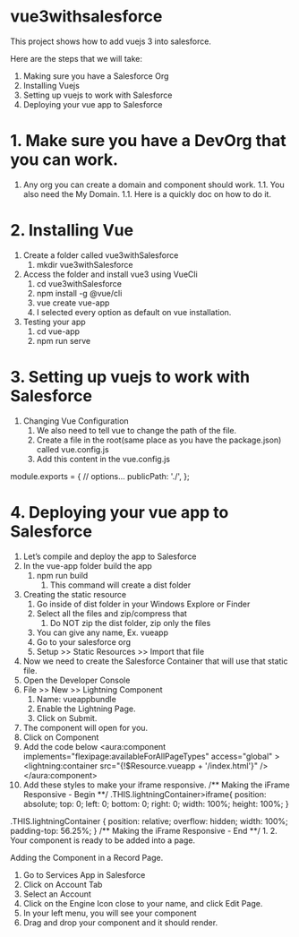 # vue3withsalesforce

This project shows how to add vuejs 3 into salesforce.

Here are the steps that we will take:

1. Making sure you have a Salesforce Org
2. Installing Vuejs
3. Setting up vuejs to work with Salesforce
4. Deploying your vue app to Salesforce


# 1. Make sure you have a DevOrg that you can work.
1. Any org you can create a domain and component should work.
1.1. You also need the My Domain.
1.1. Here is a quickly doc on how to do it.


# 2. Installing Vue

1. Create a folder called vue3withSalesforce
    1. mkdir vue3withSalesforce
2. Access the folder and install vue3 using VueCli
    1. cd vue3withSalesforce
    2. npm install -g @vue/cli
    3. vue create vue-app
    4. I selected every option as default on vue installation.
3. Testing your app
    1. cd vue-app
    2. npm run serve


# 3. Setting up vuejs to work with Salesforce

1. Changing Vue Configuration
    1. We also need to tell vue to change the path of the file.
    2. Create a file in the root(same place as you have the package.json) called vue.config.js
    3. Add this content in the vue.config.js

module.exports = {
    // options...
    publicPath: './',
};

# 4. Deploying your vue app to Salesforce

1. Let’s compile and deploy the app to Salesforce
2. In the vue-app folder build the app
    1. npm run build
        1. This command will create a dist folder
3. Creating the static resource
    1. Go inside of dist folder in your Windows Explore or Finder
    2. Select all the files and zip/compress that
        1. Do NOT zip the dist folder, zip only the files
    3. You can give any name, Ex. vueapp
    4. Go to your salesforce org
    5. Setup >> Static Resources >> Import that file
4. Now we need to create the Salesforce Container that will use that static file.
5. Open the Developer Console
6. File >> New >> Lightning Component
    1. Name: vueappbundle
    2. Enable the Lightning Page.
    3. Click on Submit.
7. The component will open for you.
8. Click on Component
9. Add the code below
<aura:component implements="flexipage:availableForAllPageTypes" access="global" >
	<lightning:container src="{!$Resource.vueapp + '/index.html'}" />
</aura:component>
10. Add these styles to make your iframe responsive.
/** Making the iFrame Responsive - Begin **/
.THIS.lightningContainer>iframe{
    position: absolute;
    top: 0;
    left: 0;
    bottom: 0;
    right: 0;
    width: 100%;
    height: 100%;
}

.THIS.lightningContainer {
    position: relative;
    overflow: hidden;
    width: 100%;
    padding-top: 56.25%;
}
/** Making the iFrame Responsive - End **/
1. 
2. Your component is ready to be added into a page.

Adding the Component in a Record Page.

1. Go to Services App in Salesforce
2. Click on Account Tab
3. Select an Account
4. Click on the Engine Icon close to your name, and click Edit Page.
5. In your left menu, you will see your component
6. Drag and drop your component and it should render.